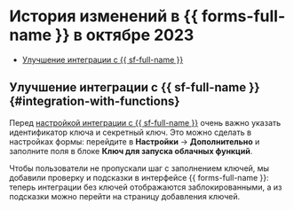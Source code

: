 # История изменений в {{ forms-full-name }} в октябре 2023

* [Улучшение интеграции с {{ sf-full-name }}](#integration-with-functions)


## Улучшение интеграции с {{ sf-full-name }} {#integration-with-functions}

Перед [настройкой интеграции с {{ sf-full-name }}](../call-function.md) очень важно указать идентификатор ключа и секретный ключ. Это можно сделать в настройках формы: перейдите в **Настройки** → **Дополнительно** и заполните поля в блоке **Ключ для запуска облачных функций**.

Чтобы пользователи не пропускали шаг с заполнением ключей, мы добавили проверку и подсказки в интерфейсе {{ forms-full-name }}: теперь интеграции без ключей отображаются заблокированными, а из подсказки можно перейти на страницу добавления ключей.


